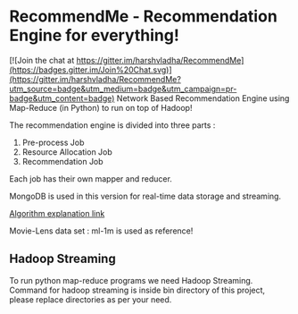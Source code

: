 # RecommendMe - Recommendation Engine for everything!

[![Join the chat at https://gitter.im/harshvladha/RecommendMe](https://badges.gitter.im/Join%20Chat.svg)](https://gitter.im/harshvladha/RecommendMe?utm_source=badge&utm_medium=badge&utm_campaign=pr-badge&utm_content=badge)
Network Based Recommendation Engine using Map-Reduce (in Python) to run on top of Hadoop!

The recommendation engine is divided into three parts :

1. Pre-process Job
2. Resource Allocation Job
3. Recommendation Job

Each job has their own mapper and reducer.

MongoDB is used in this version for real-time data storage and streaming. 

[Algorithm explanation link](http://2wicklers.com/recommendme-recommendation-engine/)

Movie-Lens data set : ml-1m is used as reference!

## Hadoop Streaming
To run python map-reduce programs we need Hadoop Streaming. Command for hadoop streaming is inside bin directory of this project, please replace directories as per your need.
